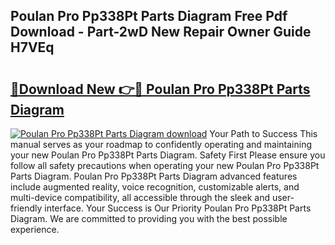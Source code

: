 ## Poulan Pro Pp338Pt Parts Diagram Free Pdf Download - Part-2wD New Repair Owner Guide H7VEq

# <h2><a href="http://dfo8mu.blite.top/?on=Poulan+Pro+Pp338Pt+Parts+Diagram">🔗Download New 👉🔴 Poulan Pro Pp338Pt Parts Diagram</a></h2>

[![Poulan Pro Pp338Pt Parts Diagram download](https://i.imgur.com/lujVjoI.png)](http://dfo8mu.blite.top/?on=Poulan+Pro+Pp338Pt+Parts+Diagram)
Your Path to Success This manual serves as your roadmap to confidently operating and maintaining your new Poulan Pro Pp338Pt Parts Diagram. Safety First Please ensure you follow all safety precautions when operating your new Poulan Pro Pp338Pt Parts Diagram. Poulan Pro Pp338Pt Parts Diagram advanced features include augmented reality, voice recognition, customizable alerts, and multi-device compatibility, all accessible through the sleek and user-friendly interface. Your Success is Our Priority Poulan Pro Pp338Pt Parts Diagram. We are committed to providing you with the best possible experience.
